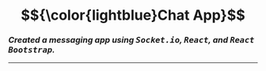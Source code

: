 <h1 align="center">
  $${\color{lightblue}Chat App}$$
</h1>

### *Created a messaging app using <kbd>Socket.io</kbd>, <kbd>React</kbd>, and <kbd>React Bootstrap</kbd>.*
-----------------------------------------------------------------------------------------------------------------------------------------------------------
